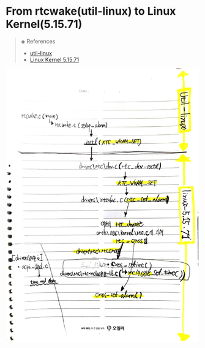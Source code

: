 # From rtcwake(util-linux) to Linux Kernel(5.15.71)
> ◈ References
>
>  - [util-linux](https://github.com/util-linux/util-linux)
>  - [Linux Kernel 5.15.71](https://cdn.kernel.org/pub/linux/kernel/v5.x/linux-5.15.71.tar.xz)



![rtcwake](./_media/rtcwake.PNG)
